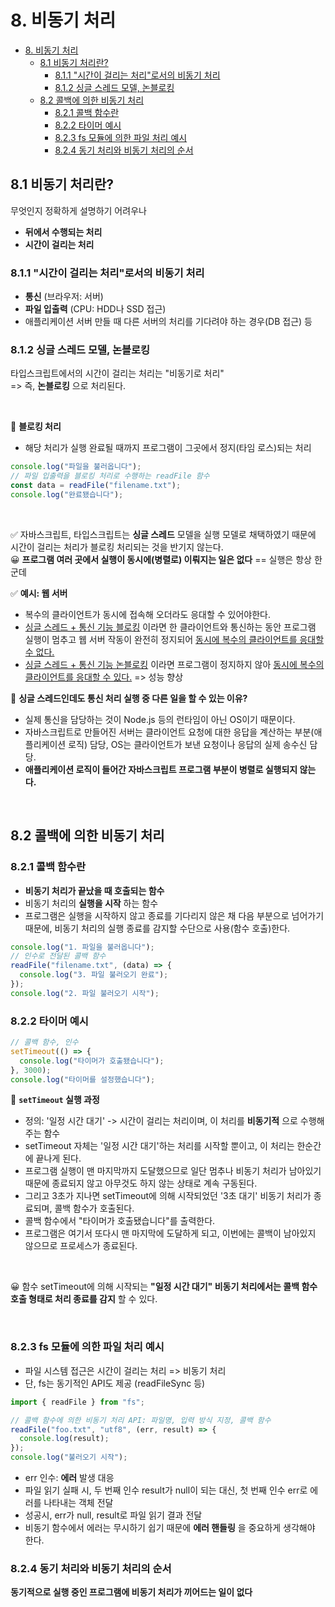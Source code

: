 # 8. 비동기 처리

- [8. 비동기 처리](#8-비동기-처리)
  - [8.1 비동기 처리란?](#81-비동기-처리란)
    - [8.1.1 "시간이 걸리는 처리"로서의 비동기 처리](#811-시간이-걸리는-처리로서의-비동기-처리)
    - [8.1.2 싱글 스레드 모델, 논블로킹](#812-싱글-스레드-모델-논블로킹)
  - [8.2 콜백에 의한 비동기 처리](#82-콜백에-의한-비동기-처리)
    - [8.2.1 콜백 함수란](#821-콜백-함수란)
    - [8.2.2 타이머 예시](#822-타이머-예시)
    - [8.2.3 fs 모듈에 의한 파일 처리 예시](#823-fs-모듈에-의한-파일-처리-예시)
    - [8.2.4 동기 처리와 비동기 처리의 순서](#824-동기-처리와-비동기-처리의-순서)

## 8.1 비동기 처리란?

무엇인지 정확하게 설명하기 어려우나

- **뒤에서 수행되는 처리**
- **시간이 걸리는 처리**

### 8.1.1 "시간이 걸리는 처리"로서의 비동기 처리

- **통신** (브라우저: 서버)
- **파일 입출력** (CPU: HDD나 SSD 접근)
- 애플리케이션 서버 만들 때 다른 서버의 처리를 기다려야 하는 경우(DB 접근) 등

### 8.1.2 싱글 스레드 모델, 논블로킹

타입스크립트에서의 시간이 걸리는 처리는 "비동기로 처리" <br />=> 즉, **논블로킹** 으로 처리된다.

<br />

🤔 **블로킹 처리**

- 해당 처리가 실행 완료될 때까지 프로그램이 그곳에서 정지(타임 로스)되는 처리

```ts
console.log("파일을 불러옵니다");
// 파일 입출력을 블로킹 처리로 수행하는 readFile 함수
const data = readFile("filename.txt");
console.log("완료됐습니다");
```

<br />

✅ 자바스크립트, 타입스크립트는 **싱글 스레드** 모델을 실행 모델로 채택하였기 때문에 시간이 걸리는 처리가 블로킹 처리되는 것을 반기지 않는다. <br />
😀 **프로그램 여러 곳에서 실행이 동시에(병렬로) 이뤄지는 일은 없다** == 실행은 항상 한 군데
<br />

✅ **예시: 웹 서버**

- 복수의 클라이언트가 동시에 접속해 오더라도 응대할 수 있어야한다.
- <u>싱글 스레드 + 통신 기능 블로킹</u> 이라면 한 클라이언트와 통신하는 동안 프로그램 실행이 멈추고 웹 서버 작동이 완전히 정지되어 <u>동시에 복수의 클라이언트를 응대할 수 없다.</u>
- <u>싱글 스레드 + 통신 기능 논블로킹</u> 이라면 프로그램이 정지하지 않아 <u>동시에 복수의 클라이언트를 응대할 수 있다.</u> => 성능 향상

🤔 **싱글 스레드인데도 통신 처리 실행 중 다른 일을 할 수 있는 이유?**

- 실제 통신을 담당하는 것이 Node.js 등의 런타임이 아닌 OS이기 때문이다.
- 자바스크립트로 만들어진 서버는 클라이언트 요청에 대한 응답을 계산하는 부분(애플리케이션 로직) 담당, OS는 클라이언트가 보낸 요청이나 응답의 실제 송수신 담당.
- **애플리케이션 로직이 들어간 자바스크립트 프로그램 부분이 병렬로 실행되지 않는다.**

<br />

## 8.2 콜백에 의한 비동기 처리

### 8.2.1 콜백 함수란

- **비동기 처리가 끝났을 때 호출되는 함수**
- 비동기 처리의 **실행을 시작** 하는 함수
- 프로그램은 실행을 시작하지 않고 종료를 기다리지 않은 채 다음 부분으로 넘어가기 때문에, 비동기 처리의 실행 종료를 감지할 수단으로 사용(함수 호출)한다.

```ts
console.log("1. 파일을 불러옵니다");
// 인수로 전달된 콜백 함수
readFile("filename.txt", (data) => {
  console.log("3. 파일 불러오기 완료");
});
console.log("2. 파일 불러오기 시작");
```

### 8.2.2 타이머 예시

```ts
// 콜백 함수, 인수
setTimeout(() => {
  console.log("타이머가 호출됐습니다");
}, 3000);
console.log("타이머를 설정했습니다");
```

🤔 **`setTimeout` 실행 과정**

- 정의: '일정 시간 대기' -> 시간이 걸리는 처리이며, 이 처리를 **비동기적** 으로 수행해 주는 함수
- setTimeout 자체는 '일정 시간 대기'하는 처리를 시작할 뿐이고, 이 처리는 한순간에 끝나게 된다.
- 프로그램 실행이 맨 마지막까지 도달했으므로 일단 멈추나 비동기 처리가 남아있기 때문에 종료되지 않고 아무것도 하지 않는 상태로 계속 구동된다.
- 그리고 3초가 지나면 setTimeout에 의해 시작되었던 '3초 대기' 비동기 처리가 종료되며, 콜백 함수가 호출된다.
- 콜백 함수에서 "타이머가 호출됐습니다"를 출력한다.
- 프로그램은 여기서 또다시 맨 마지막에 도달하게 되고, 이번에는 콜백이 남아있지 않으므로 프로세스가 종료된다.

<br />

😀 함수 setTimeout에 의해 시작되는 **"일정 시간 대기" 비동기 처리에서는 콜백 함수 호출 형태로 처리 종료를 감지** 할 수 있다.

<br />

### 8.2.3 fs 모듈에 의한 파일 처리 예시

- 파일 시스템 접근은 시간이 걸리는 처리 => 비동기 처리
- 단, fs는 동기적인 API도 제공 (readFileSync 등)

```ts
import { readFile } from "fs";

// 콜백 함수에 의한 비동기 처리 API: 파일명, 입력 방식 지정, 콜백 함수
readFile("foo.txt", "utf8", (err, result) => {
  console.log(result);
});
console.log("불러오기 시작");
```

- err 인수: **에러** 발생 대응
- 파일 읽기 실패 시, 두 번째 인수 result가 null이 되는 대신, 첫 번째 인수 err로 에러를 나타내는 객체 전달
- 성공시, err가 null, result로 파일 읽기 결과 전달
- 비동기 함수에서 에러는 무시하기 쉽기 때문에 **에러 핸들링** 을 중요하게 생각해야 한다.

### 8.2.4 동기 처리와 비동기 처리의 순서

**동기적으로 실행 중인 프로그램에 비동기 처리가 끼어드는 일이 없다**
